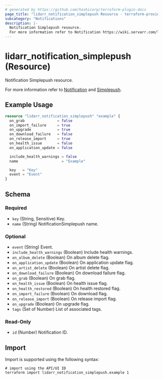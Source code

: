 ```yaml
---
# generated by https://github.com/hashicorp/terraform-plugin-docs
page_title: "lidarr_notification_simplepush Resource - terraform-provider-lidarr"
subcategory: "Notifications"
description: |-
  Notification Simplepush resource.
  For more information refer to Notification https://wiki.servarr.com/lidarr/settings#connect and Simplepush https://wiki.servarr.com/lidarr/supported#simplepush.
---
```


# lidarr_notification_simplepush (Resource)

<!-- subcategory:Notifications -->Notification Simplepush resource.
For more information refer to [Notification](https://wiki.servarr.com/lidarr/settings#connect) and [Simplepush](https://wiki.servarr.com/lidarr/supported#simplepush).

## Example Usage

```terraform
resource "lidarr_notification_simplepush" "example" {
  on_grab               = false
  on_import_failure     = true
  on_upgrade            = true
  on_download_failure   = false
  on_release_import     = true
  on_health_issue       = false
  on_application_update = false

  include_health_warnings = false
  name                    = "Example"

  key   = "Key"
  event = "Event"
}
```

<!-- schema generated by tfplugindocs -->
## Schema

### Required

- `key` (String, Sensitive) Key.
- `name` (String) NotificationSimplepush name.

### Optional

- `event` (String) Event.
- `include_health_warnings` (Boolean) Include health warnings.
- `on_album_delete` (Boolean) On album delete flag.
- `on_application_update` (Boolean) On application update flag.
- `on_artist_delete` (Boolean) On artist delete flag.
- `on_download_failure` (Boolean) On download failure flag.
- `on_grab` (Boolean) On grab flag.
- `on_health_issue` (Boolean) On health issue flag.
- `on_health_restored` (Boolean) On health restored flag.
- `on_import_failure` (Boolean) On download flag.
- `on_release_import` (Boolean) On release import flag.
- `on_upgrade` (Boolean) On upgrade flag.
- `tags` (Set of Number) List of associated tags.

### Read-Only

- `id` (Number) Notification ID.

## Import

Import is supported using the following syntax:

```shell
# import using the API/UI ID
terraform import lidarr_notification_simplepush.example 1
```

